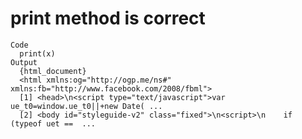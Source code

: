 # print method is correct

    Code
      print(x)
    Output
      {html_document}
      <html xmlns:og="http://ogp.me/ns#" xmlns:fb="http://www.facebook.com/2008/fbml">
      [1] <head>\n<script type="text/javascript">var ue_t0=window.ue_t0||+new Date( ...
      [2] <body id="styleguide-v2" class="fixed">\n<script>\n    if (typeof uet ==  ...

